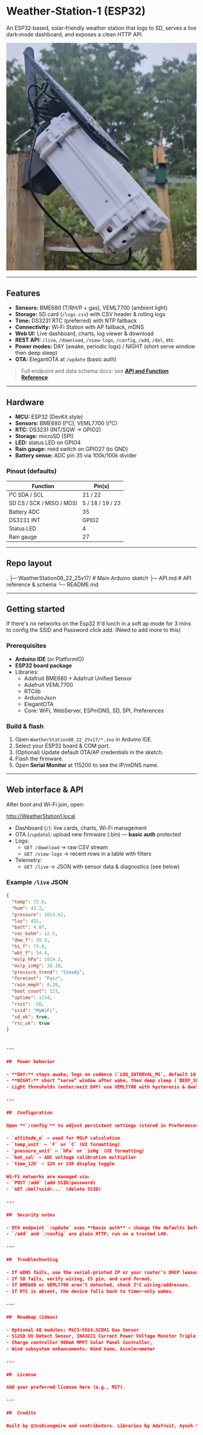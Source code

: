# Weather‑Station‑1 (ESP32)

An ESP32‑based, solar‑friendly weather station that logs to SD, serves a live dark‑mode dashboard, and exposes a clean HTTP API.

<p align="center">
  <img alt="ESP32 Weather Station" src="docs/hero.png" width="640">
</p>

---

##  Features

- **Sensors:** BME680 (T/RH/P + gas), VEML7700 (ambient light)
- **Storage:** SD card (`/logs.csv`) with CSV header & rolling logs
- **Time:** DS3231 RTC (preferred) with NTP fallback
- **Connectivity:** Wi‑Fi Station with AP fallback, mDNS
- **Web UI:** Live dashboard, charts, log viewer & download
- **REST API:** `/live`, `/download`, `/view-logs`, `/config`, `/add`, `/del`, etc.
- **Power modes:** DAY (awake, periodic logs) / NIGHT (short serve window then deep sleep)
- **OTA:** ElegantOTA at `/update` (basic auth)

> Full endpoint and data schema docs: see **[API and Function Reference](docs/API.md)**.

---

##  Hardware

- **MCU:** ESP32 (DevKit style)
- **Sensors:** BME680 (I²C), VEML7700 (I²C)
- **RTC:** DS3231 (INT/SQW → GPIO2)
- **Storage:** microSD (SPI)
- **LED:** status LED on GPIO4
- **Rain gauge:** reed switch on GPIO27 (to GND)
- **Battery sense:** ADC pin 35 via 100k/100k divider

### Pinout (defaults)

| Function | Pin(s) |
|---|---|
| I²C SDA / SCL | 21 / 22 |
| SD CS / SCK / MISO / MOSI | 5 / 18 / 19 / 23 |
| Battery ADC | 35 |
| DS3231 INT | GPIO2 |
| Status LED | 4 |
| Rain gauge | 27 |

---

##  Repo layout

.
├─ WaetherStation08_22_25v17/ # Main Arduino sketch
├─ API.md # API reference & schema
└─ README.md

---

##  Getting started
If there's no networks on the Esp32 It'd lunch in a soft ap mode for 3 mins to config the SSID and Password click  add.    (Need to add more to this)



### Prerequisites

- **Arduino IDE** (or PlatformIO)
- **ESP32 board package**
- Libraries:
  - Adafruit BME680 + Adafruit Unified Sensor
  - Adafruit VEML7700
  - RTClib
  - ArduinoJson
  - ElegantOTA
  - Core: WiFi, WebServer, ESPmDNS, SD, SPI, Preferences

### Build & flash

1. Open `WaetherStation08_22_25v17/*.ino` in Arduino IDE.
2. Select your ESP32 board & COM port.
3. (Optional) Update default OTA/AP credentials in the sketch.
4. Flash the firmware.
5. Open **Serial Monitor** at 115200 to see the IP/mDNS name.

---

##  Web interface & API

After boot and Wi-Fi join, open:

http://WeatherStation1.local



- Dashboard (`/`): live cards, charts, Wi-Fi management
- OTA (`/update`): upload new firmware (.bin) — **basic auth** protected
- Logs:
  - `GET /download` → raw CSV stream
  - `GET /view-logs` → recent rows in a table with filters
- Telemetry:
  - `GET /live` → JSON with sensor data & diagnostics (see below)

### Example `/live` JSON

```json
{
  "temp": 72.8,
  "hum": 43.2,
  "pressure": 1013.62,
  "lux": 455,
  "batt": 4.07,
  "voc_kohm": 12.5,
  "dew_f": 50.3,
  "hi_f": 73.9,
  "wbt_f": 54.4,
  "mslp_hPa": 1019.3,
  "mslp_inHg": 30.10,
  "pressure_trend": "Steady",
  "forecast": "Fair",
  "rain_mmph": 0.28,
  "boot_count": 123,
  "uptime": 1234,
  "rssi": -56,
  "ssid": "MyWiFi",
  "sd_ok": true,
  "rtc_ok": true
}


---

##  Power behavior

- **DAY:** stays awake; logs on cadence (`LOG_INTERVAL_MS`, default 10 min)
- **NIGHT:** short “serve” window after wake, then deep sleep (`DEEP_SLEEP_SECONDS`, default 10 min)
- Light thresholds (enter/exit DAY) use VEML7700 with hysteresis & dwell.

---

##  Configuration

Open **`/config`** to adjust persistent settings (stored in Preferences):

- `altitude_m` — used for MSLP calculation
- `temp_unit` — `F` or `C` (UI formatting)
- `pressure_unit` — `hPa` or `inHg` (UI formatting)
- `bat_cal` — ADC voltage calibration multiplier
- `time_12h` — 12h or 24h display toggle

Wi‑Fi networks are managed via:
- `POST /add` (add SSID/password)
- `GET /del?ssid=...` (delete SSID)

---

##  Security notes

- OTA endpoint `/update` uses **basic auth** — change the defaults before deploying.
- `/add` and `/config` are plain HTTP; run on a trusted LAN.

---

##  Troubleshooting

- If mDNS fails, use the serial‑printed IP or your router’s DHCP leases.
- If SD fails, verify wiring, CS pin, and card format.
- If BME680 or VEML7700 aren’t detected, check I²C wiring/addresses.
- If RTC is absent, the device falls back to timer‑only wakes.

---

##  Roadmap (ideas)

- Optional AQ modules: MiCS‑5524,SCD41 Gas Sensor
- S12SD UV Detect Sensor, INA3221 Current Power Voltage Monitor Triple Channel
- Charge controller 900mA MPPT Solar Panel Controller, 
- Wind subsystem enhancements: Wind Vane, Accelerometer

---

##  License

Add your preferred license here (e.g., MIT).

---

##  Credits

Built by @JoshLongmire and contributors. Libraries by Adafruit, Ayush Sharma (ElegantOTA), and the Arduino community.
